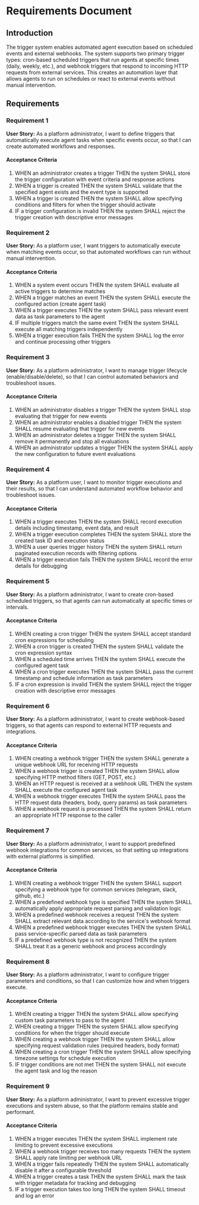 # Requirements Document

## Introduction

The trigger system enables automated agent execution based on scheduled events and external webhooks. The system supports two primary trigger types: cron-based scheduled triggers that run agents at specific times (daily, weekly, etc.), and webhook triggers that respond to incoming HTTP requests from external services. This creates an automation layer that allows agents to run on schedules or react to external events without manual intervention.

## Requirements

### Requirement 1

**User Story:** As a platform administrator, I want to define triggers that automatically execute agent tasks when specific events occur, so that I can create automated workflows and responses.

#### Acceptance Criteria

1. WHEN an administrator creates a trigger THEN the system SHALL store the trigger configuration with event criteria and response actions
2. WHEN a trigger is created THEN the system SHALL validate that the specified agent exists and the event type is supported
3. WHEN a trigger is created THEN the system SHALL allow specifying conditions and filters for when the trigger should activate
4. IF a trigger configuration is invalid THEN the system SHALL reject the trigger creation with descriptive error messages

### Requirement 2

**User Story:** As a platform user, I want triggers to automatically execute when matching events occur, so that automated workflows can run without manual intervention.

#### Acceptance Criteria

1. WHEN a system event occurs THEN the system SHALL evaluate all active triggers to determine matches
2. WHEN a trigger matches an event THEN the system SHALL execute the configured action (create agent task)
3. WHEN a trigger executes THEN the system SHALL pass relevant event data as task parameters to the agent
4. IF multiple triggers match the same event THEN the system SHALL execute all matching triggers independently
5. WHEN a trigger execution fails THEN the system SHALL log the error and continue processing other triggers

### Requirement 3

**User Story:** As a platform administrator, I want to manage trigger lifecycle (enable/disable/delete), so that I can control automated behaviors and troubleshoot issues.

#### Acceptance Criteria

1. WHEN an administrator disables a trigger THEN the system SHALL stop evaluating that trigger for new events
2. WHEN an administrator enables a disabled trigger THEN the system SHALL resume evaluating that trigger for new events
3. WHEN an administrator deletes a trigger THEN the system SHALL remove it permanently and stop all evaluations
4. WHEN an administrator updates a trigger THEN the system SHALL apply the new configuration to future event evaluations

### Requirement 4

**User Story:** As a platform user, I want to monitor trigger executions and their results, so that I can understand automated workflow behavior and troubleshoot issues.

#### Acceptance Criteria

1. WHEN a trigger executes THEN the system SHALL record execution details including timestamp, event data, and result
2. WHEN a trigger execution completes THEN the system SHALL store the created task ID and execution status
3. WHEN a user queries trigger history THEN the system SHALL return paginated execution records with filtering options
4. WHEN a trigger execution fails THEN the system SHALL record the error details for debugging

### Requirement 5

**User Story:** As a platform administrator, I want to create cron-based scheduled triggers, so that agents can run automatically at specific times or intervals.

#### Acceptance Criteria

1. WHEN creating a cron trigger THEN the system SHALL accept standard cron expressions for scheduling
2. WHEN a cron trigger is created THEN the system SHALL validate the cron expression syntax
3. WHEN a scheduled time arrives THEN the system SHALL execute the configured agent task
4. WHEN a cron trigger executes THEN the system SHALL pass the current timestamp and schedule information as task parameters
5. IF a cron expression is invalid THEN the system SHALL reject the trigger creation with descriptive error messages

### Requirement 6

**User Story:** As a platform administrator, I want to create webhook-based triggers, so that agents can respond to external HTTP requests and integrations.

#### Acceptance Criteria

1. WHEN creating a webhook trigger THEN the system SHALL generate a unique webhook URL for receiving HTTP requests
2. WHEN a webhook trigger is created THEN the system SHALL allow specifying HTTP method filters (GET, POST, etc.)
3. WHEN an HTTP request is received at a webhook URL THEN the system SHALL execute the configured agent task
4. WHEN a webhook trigger executes THEN the system SHALL pass the HTTP request data (headers, body, query params) as task parameters
5. WHEN a webhook request is processed THEN the system SHALL return an appropriate HTTP response to the caller

### Requirement 7

**User Story:** As a platform administrator, I want to support predefined webhook integrations for common services, so that setting up integrations with external platforms is simplified.

#### Acceptance Criteria

1. WHEN creating a webhook trigger THEN the system SHALL support specifying a webhook type for common services (telegram, slack, github, etc.)
2. WHEN a predefined webhook type is specified THEN the system SHALL automatically apply appropriate request parsing and validation logic
3. WHEN a predefined webhook receives a request THEN the system SHALL extract relevant data according to the service's webhook format
4. WHEN a predefined webhook trigger executes THEN the system SHALL pass service-specific parsed data as task parameters
5. IF a predefined webhook type is not recognized THEN the system SHALL treat it as a generic webhook and process accordingly

### Requirement 8

**User Story:** As a platform administrator, I want to configure trigger parameters and conditions, so that I can customize how and when triggers execute.

#### Acceptance Criteria

1. WHEN creating a trigger THEN the system SHALL allow specifying custom task parameters to pass to the agent
2. WHEN creating a trigger THEN the system SHALL allow specifying conditions for when the trigger should execute
3. WHEN creating a webhook trigger THEN the system SHALL allow specifying request validation rules (required headers, body format)
4. WHEN creating a cron trigger THEN the system SHALL allow specifying timezone settings for schedule execution
5. IF trigger conditions are not met THEN the system SHALL not execute the agent task and log the reason

### Requirement 9

**User Story:** As a platform administrator, I want to prevent excessive trigger executions and system abuse, so that the platform remains stable and performant.

#### Acceptance Criteria

1. WHEN a trigger executes THEN the system SHALL implement rate limiting to prevent excessive executions
2. WHEN a webhook trigger receives too many requests THEN the system SHALL apply rate limiting per webhook URL
3. WHEN a trigger fails repeatedly THEN the system SHALL automatically disable it after a configurable threshold
4. WHEN a trigger creates a task THEN the system SHALL mark the task with trigger metadata for tracking and debugging
5. IF a trigger execution takes too long THEN the system SHALL timeout and log an error